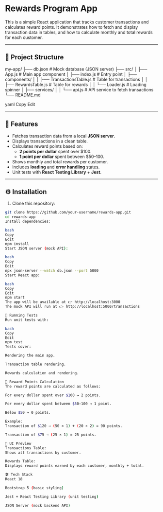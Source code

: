 # Rewards Program App

This is a simple React application that tracks customer transactions and calculates reward points. It demonstrates how to fetch and display transaction data in tables, and how to calculate monthly and total rewards for each customer.

---

## 📂 Project Structure

my-app/
├── db.json # Mock database (JSON server)
├── src/
│ ├── App.js # Main app component
│ ├── index.js # Entry point
│ ├── components/
│ │ ├── TransactionsTable.js # Table for transactions
│ │ ├── RewardsTable.js # Table for rewards
│ │ └── Loader.js # Loading spinner
│ ├── services/
│ │ └── api.js # API service to fetch transactions
└── README.md

yaml
Copy
Edit

---

## 🚀 Features

- Fetches transaction data from a local **JSON server**.
- Displays transactions in a clean table.
- Calculates reward points based on:
  - **2 points per dollar** spent over $100.
  - **1 point per dollar** spent between $50–100.
- Shows monthly and total rewards per customer.
- Includes **loading** and **error handling** states.
- Unit tests with **React Testing Library** + **Jest**.

---

## ⚙️ Installation

1. Clone this repository:

```bash
git clone https://github.com/your-username/rewards-app.git
cd rewards-app
Install dependencies:

bash
Copy
Edit
npm install
Start JSON server (mock API):

bash
Copy
Edit
npx json-server --watch db.json --port 5000
Start React app:

bash
Copy
Edit
npm start
The app will be available at 👉 http://localhost:3000
The mock API will run at 👉 http://localhost:5000/transactions

🧪 Running Tests
Run unit tests with:

bash
Copy
Edit
npm test
Tests cover:

Rendering the main app.

Transaction table rendering.

Rewards calculation and rendering.

🧮 Reward Points Calculation
The reward points are calculated as follows:

For every dollar spent over $100 → 2 points.

For every dollar spent between $50–100 → 1 point.

Below $50 → 0 points.

Example:
Transaction of $120 → (50 × 1) + (20 × 2) = 90 points.

Transaction of $75 → (25 × 1) = 25 points.

📸 UI Preview
Transactions Table:
Shows all transactions by customer.

Rewards Table:
Displays reward points earned by each customer, monthly + total.

🛠️ Tech Stack
React 18

Bootstrap 5 (basic styling)

Jest + React Testing Library (unit testing)

JSON Server (mock backend API)
```
